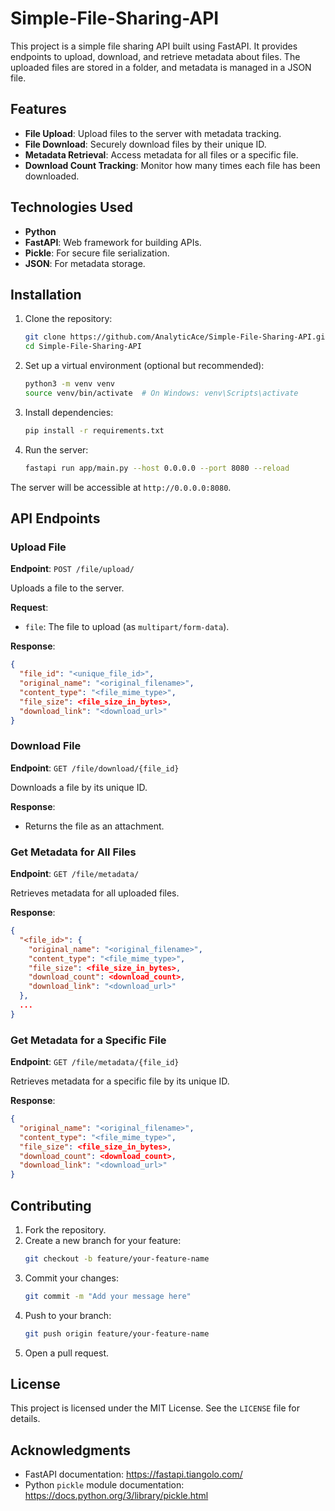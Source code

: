 # Simple-File-Sharing-API

This project is a simple file sharing API built using FastAPI. It provides endpoints to upload, download, and retrieve metadata about files. The uploaded files are stored in a folder, and metadata is managed in a JSON file.

## Features

- **File Upload**: Upload files to the server with metadata tracking.
- **File Download**: Securely download files by their unique ID.
- **Metadata Retrieval**: Access metadata for all files or a specific file.
- **Download Count Tracking**: Monitor how many times each file has been downloaded.

## Technologies Used

- **Python**
- **FastAPI**: Web framework for building APIs.
- **Pickle**: For secure file serialization.
- **JSON**: For metadata storage.

## Installation

1. Clone the repository:
   ```bash
   git clone https://github.com/AnalyticAce/Simple-File-Sharing-API.git
   cd Simple-File-Sharing-API
   ```

2. Set up a virtual environment (optional but recommended):
   ```bash
   python3 -m venv venv
   source venv/bin/activate  # On Windows: venv\Scripts\activate
   ```

3. Install dependencies:
   ```bash
   pip install -r requirements.txt
   ```

4. Run the server:
   ```bash
   fastapi run app/main.py --host 0.0.0.0 --port 8080 --reload
   ```

The server will be accessible at `http://0.0.0.0:8080`.

## API Endpoints

### Upload File

**Endpoint**: `POST /file/upload/`

Uploads a file to the server.

**Request**:
- `file`: The file to upload (as `multipart/form-data`).

**Response**:
```json
{
  "file_id": "<unique_file_id>",
  "original_name": "<original_filename>",
  "content_type": "<file_mime_type>",
  "file_size": <file_size_in_bytes>,
  "download_link": "<download_url>"
}
```

### Download File

**Endpoint**: `GET /file/download/{file_id}`

Downloads a file by its unique ID.

**Response**:
- Returns the file as an attachment.

### Get Metadata for All Files

**Endpoint**: `GET /file/metadata/`

Retrieves metadata for all uploaded files.

**Response**:
```json
{
  "<file_id>": {
    "original_name": "<original_filename>",
    "content_type": "<file_mime_type>",
    "file_size": <file_size_in_bytes>,
    "download_count": <download_count>,
    "download_link": "<download_url>"
  },
  ...
}
```

### Get Metadata for a Specific File

**Endpoint**: `GET /file/metadata/{file_id}`

Retrieves metadata for a specific file by its unique ID.

**Response**:
```json
{
  "original_name": "<original_filename>",
  "content_type": "<file_mime_type>",
  "file_size": <file_size_in_bytes>,
  "download_count": <download_count>,
  "download_link": "<download_url>"
}
```

## Contributing

1. Fork the repository.
2. Create a new branch for your feature:
   ```bash
   git checkout -b feature/your-feature-name
   ```
3. Commit your changes:
   ```bash
   git commit -m "Add your message here"
   ```
4. Push to your branch:
   ```bash
   git push origin feature/your-feature-name
   ```
5. Open a pull request.

## License

This project is licensed under the MIT License. See the `LICENSE` file for details.

## Acknowledgments

- FastAPI documentation: https://fastapi.tiangolo.com/
- Python `pickle` module documentation: https://docs.python.org/3/library/pickle.html

